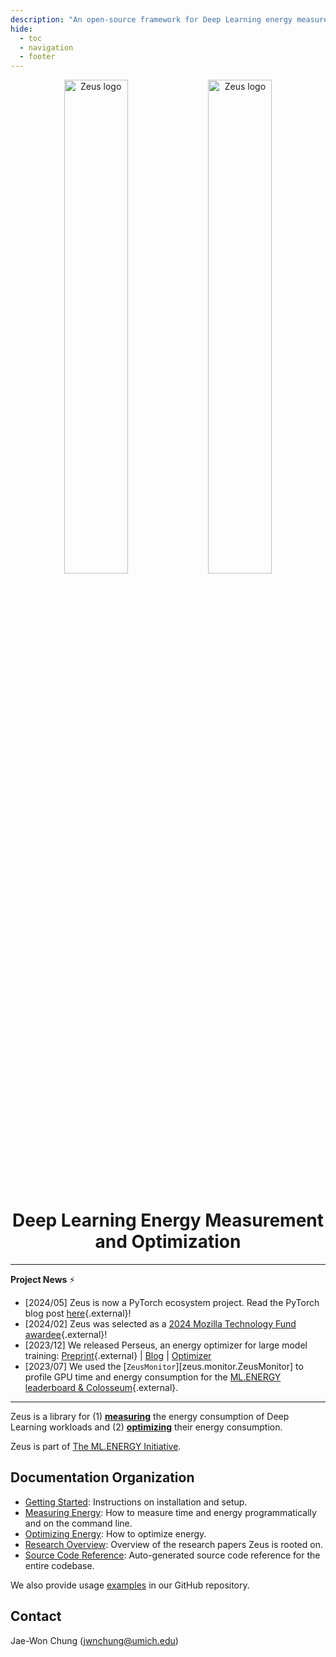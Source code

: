 ```yaml
---
description: "An open-source framework for Deep Learning energy measurement and optimization"
hide:
  - toc
  - navigation
  - footer
---
```

<div align="center">
<img src="assets/img/logo_dark.svg#only-dark" width="45%" alt="Zeus logo" style="margin-bottom: 1em">
<img src="assets/img/logo_light.svg#only-light" width="45%" alt="Zeus logo" style="margin-bottom: 1em">
<h1>Deep Learning Energy Measurement and Optimization</h1>
</div>

---
**Project News** ⚡ 

- \[2024/05\] Zeus is now a PyTorch ecosystem project. Read the PyTorch blog post [here](https://pytorch.org/blog/zeus/){.external}!
- \[2024/02\] Zeus was selected as a [2024 Mozilla Technology Fund awardee](https://foundation.mozilla.org/en/blog/open-source-AI-for-environmental-justice/){.external}!
- \[2023/12\] We released Perseus, an energy optimizer for large model training: [Preprint](https://arxiv.org/abs/2312.06902){.external} | [Blog](research_overview/perseus.md) | [Optimizer](optimize/pipeline_frequency_optimizer.md)
- \[2023/07\] We used the [`ZeusMonitor`][zeus.monitor.ZeusMonitor] to profile GPU time and energy consumption for the [ML.ENERGY leaderboard & Colosseum](https://ml.energy/leaderboard){.external}.
---

Zeus is a library for (1) [**measuring**](measure/index.md) the energy consumption of Deep Learning workloads and (2) [**optimizing**](optimize/index.md) their energy consumption.

Zeus is part of [The ML.ENERGY Initiative](https://ml.energy).

## Documentation Organization

- [Getting Started](getting_started/index.md): Instructions on installation and setup.
- [Measuring Energy](measure/index.md): How to measure time and energy programmatically and on the command line.
- [Optimizing Energy](optimize/index.md): How to optimize energy.
- [Research Overview](research_overview/index.md): Overview of the research papers Zeus is rooted on.
- [Source Code Reference](reference/index.md): Auto-generated source code reference for the entire codebase.

We also provide usage [examples](https://github.com/ml-energy/zeus/tree/master/examples) in our GitHub repository.

## Contact

Jae-Won Chung (jwnchung@umich.edu)
